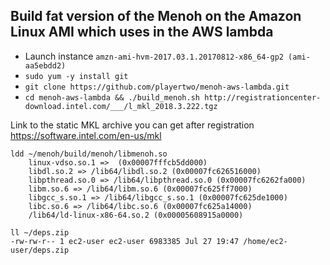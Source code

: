 ## Build fat version of the Menoh on the Amazon Linux AMI which uses in the AWS lambda

- Launch instance `amzn-ami-hvm-2017.03.1.20170812-x86_64-gp2 (ami-aa5ebdd2)`
- `sudo yum -y install git`
- `git clone https://github.com/playertwo/menoh-aws-lambda.git`
- `cd menoh-aws-lambda && ./build_menoh.sh http://registrationcenter-download.intel.com/___/l_mkl_2018.3.222.tgz`

Link to the static MKL archive you can get after registration https://software.intel.com/en-us/mkl


```
ldd ~/menoh/build/menoh/libmenoh.so
	linux-vdso.so.1 =>  (0x00007fffcb5dd000)
	libdl.so.2 => /lib64/libdl.so.2 (0x00007fc626516000)
	libpthread.so.0 => /lib64/libpthread.so.0 (0x00007fc6262fa000)
	libm.so.6 => /lib64/libm.so.6 (0x00007fc625ff7000)
	libgcc_s.so.1 => /lib64/libgcc_s.so.1 (0x00007fc625de1000)
	libc.so.6 => /lib64/libc.so.6 (0x00007fc625a14000)
	/lib64/ld-linux-x86-64.so.2 (0x00005608915a0000)
```

```
ll ~/deps.zip
-rw-rw-r-- 1 ec2-user ec2-user 6983385 Jul 27 19:47 /home/ec2-user/deps.zip
```
